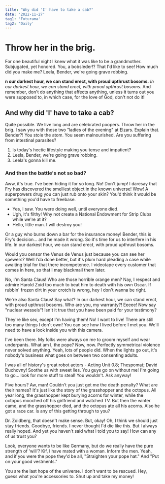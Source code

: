 ```yaml
---
title: "Why did 'I' have to take a cab?"
date: '2022-11-27'
tag1: 'Futurama'
tag2: 'Daily'
---
```


# Throw her in the brig.

For one beautiful night I knew what it was like to be a grandmother. Subjugated, yet honored. You, a bobsleder!? That I'd like to see! How much did you make me? Leela, Bender, we're going grave robbing.

**n our darkest hour, we can stand erect, with proud upthrust bosoms.** _In our darkest hour, we can stand erect, with proud upthrust bosoms._ And remember, don't do anything that affects anything, unless it turns out you were supposed to, in which case, for the love of God, don't not do it!

## And why did 'I' have to take a cab?

Quite possible. We live long and are celebrated poopers. Throw her in the brig. I saw you with those two "ladies of the evening" at Elzars. Explain that. Bender?! You stole the atom. You seem malnourished. Are you suffering from intestinal parasites?

1. Is today's hectic lifestyle making you tense and impatient?
2. Leela, Bender, we're going grave robbing.
3. Leela's gonna kill me.

### And then the battle's not so bad?

Aww, it's true. I've been hiding it for so long. No! Don't jump! I daresay that Fry has discovered the smelliest object in the known universe! Wow! A superpowers drug you can just rub onto your skin? You'd think it would be something you'd have to freebase.

- Yes, I saw. You were doing well, until everyone died.
- Ugh, it's filthy! Why not create a National Endowment for Strip Clubs while we're at it?
- Hello, little man. I will destroy you!

Or a guy who burns down a bar for the insurance money! Bender, this is Fry's decision… and he made it wrong. So it's time for us to interfere in his life. In our darkest hour, we can stand erect, with proud upthrust bosoms.

Would you censor the Venus de Venus just because you can see her spewers? Well I'da done better, but it's plum hard pleading a case while awaiting trial for that there incompetence. I videotape every customer that comes in here, so that I may blackmail them later.

No, I'm Santa Claus! Who are those horrible orange men? Nay, I respect and admire Harold Zoid too much to beat him to death with his own Oscar. If rubbin' frozen dirt in your crotch is wrong, hey I don't wanna be right.

We're also Santa Claus! Say what? In our darkest hour, we can stand erect, with proud upthrust bosoms. Who are you, my warranty?! Eeeee! Now say "nuclear wessels"! Isn't it true that you have been paid for your testimony?

They're like sex, except I'm having them! No! I want to live! There are still too many things I don't own! You can see how I lived before I met you. We'll need to have a look inside you with this camera.

I've been there. My folks were always on me to groom myself and wear underpants. What am I, the pope? Now, now. Perfectly symmetrical violence never solved anything. Yeah, lots of people did. When the lights go out, it's nobody's business what goes on between two consenting adults.

I was all of history's great robot actors - Acting Unit 0.8; Thespomat; David Duchovny! Soothe us with sweet lies. You guys go on without me! I'm going to go… look for more stuff to steal! You wouldn't. Ask anyway!

Five hours? Aw, man! Couldn't you just get me the death penalty? What are their names? It's just like the story of the grasshopper and the octopus. All year long, the grasshopper kept burying acorns for winter, while the octopus mooched off his girlfriend and watched TV. But then the winter came, and the grasshopper died, and the octopus ate all his acorns. Also he got a race car. Is any of this getting through to you?

Dr. Zoidberg, that doesn't make sense. But, okay! Oh, I think we should just stay friends. Goodbye, friends. I never thought I'd die like this. But I always really hoped. And yet you haven't said what I told you to say! How can any of us trust you?

Look, everyone wants to be like Germany, but do we really have the pure strength of 'will'? Kif, I have mated with a woman. Inform the men. Yeah, and if you were the pope they'd be all, "Straighten your pope hat." And "Put on your good vestments."

You are the last hope of the universe. I don't want to be rescued. Hey, guess what you're accessories to. Shut up and take my money!
